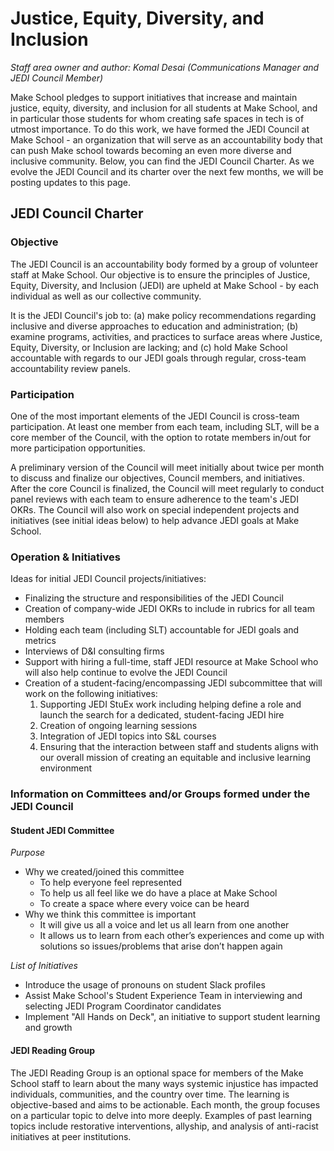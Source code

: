 # Justice, Equity, Diversity, and Inclusion

*Staff area owner and author: Komal Desai (Communications Manager and JEDI Council Member)*

Make School pledges to support initiatives that increase and maintain justice, equity, diversity, and inclusion for all students at Make School, and in particular those students for whom creating safe spaces in tech is of utmost importance. To do this work, we have formed the JEDI Council at Make School - an organization that will serve as an accountability body that can push Make school towards becoming an even more diverse and inclusive community. Below, you can find the JEDI Council Charter. As we evolve the JEDI Council and its charter over the next few months, we will be posting updates to this page.

## JEDI Council Charter

### Objective

The JEDI Council is an accountability body formed by a group of volunteer staff at Make School. Our objective is to ensure the principles of Justice, Equity, Diversity, and Inclusion (JEDI) are upheld at Make School - by each individual as well as our collective community.

It is the JEDI Council's job to: (a) make policy recommendations regarding inclusive and diverse approaches to education and administration; (b) examine programs, activities, and practices to surface areas where Justice, Equity, Diversity, or Inclusion are lacking; and (c) hold Make School accountable with regards to our JEDI goals through regular, cross-team accountability review panels.


### Participation

One of the most important elements of the JEDI Council is cross-team participation. At least one member from each team, including SLT, will be a core member of the Council, with the option to rotate members in/out for more participation opportunities.

A preliminary version of the Council will meet initially about twice per month to discuss and finalize our objectives, Council members, and initiatives. After the core Council is finalized, the Council will meet regularly to conduct panel reviews with each team to ensure adherence to the team's JEDI OKRs. The Council will also work on special independent projects and initiatives (see initial ideas below) to help advance JEDI goals at Make School.


### Operation & Initiatives

Ideas for initial JEDI Council projects/initiatives:
* Finalizing the structure and responsibilities of the JEDI Council
* Creation of company-wide JEDI OKRs to include in rubrics for all team members
* Holding each team (including SLT) accountable for JEDI goals and metrics
* Interviews of D&I consulting firms 
* Support with hiring a full-time, staff JEDI resource at Make School who will also help continue to evolve the JEDI Council
* Creation of a student-facing/encompassing JEDI subcommittee that will work on the following initiatives:
  1.  Supporting JEDI StuEx work including helping define a role and launch the search for a dedicated, student-facing JEDI hire
  2.  Creation of ongoing learning sessions
  3.  Integration of JEDI topics into S&L courses
  4.  Ensuring that the interaction between staff and students aligns with our overall mission of creating an equitable and inclusive learning environment


### Information on Committees and/or Groups formed under the JEDI Council

#### Student JEDI Committee
*Purpose*
* Why we created/joined this committee
  * To help everyone feel represented
  * To help us all feel like we do have a place at Make School
  * To create a space where every voice can be heard
* Why we think this committee is important
  * It will give us all a voice and let us all learn from one another 
  * It allows us to learn from each other’s experiences and come up with solutions so issues/problems that arise don’t happen again

*List of Initiatives*
* Introduce the usage of pronouns on student Slack profiles
* Assist Make School's Student Experience Team in interviewing and selecting JEDI Program Coordinator candidates
* Implement "All Hands on Deck", an initiative to support student learning and growth

#### JEDI Reading Group
The JEDI Reading Group is an optional space for members of the Make School staff to learn about the many ways systemic injustice has impacted individuals, communities, and the country over time. The learning is objective-based and aims to be actionable. Each month, the group focuses on a particular topic to delve into more deeply. Examples of past learning topics include restorative interventions, allyship, and analysis of anti-racist initiatives at peer institutions.
